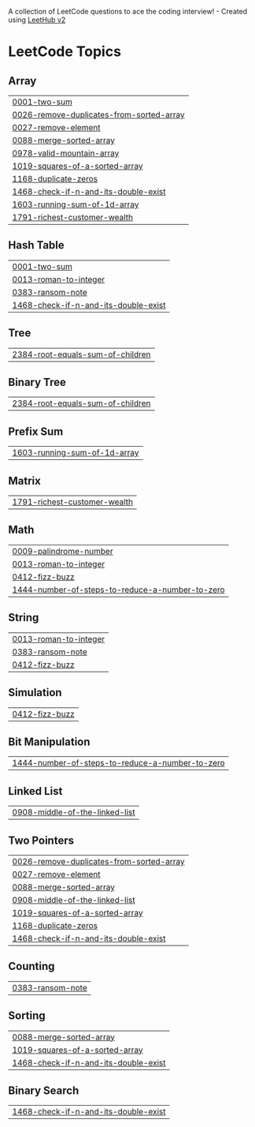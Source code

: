 A collection of LeetCode questions to ace the coding interview! - Created using [LeetHub v2](https://github.com/arunbhardwaj/LeetHub-2.0)
<!---LeetCode Topics Start-->
# LeetCode Topics
## Array
|  |
| ------- |
| [0001-two-sum](https://github.com/alozar/myleetcode/tree/master/0001-two-sum) |
| [0026-remove-duplicates-from-sorted-array](https://github.com/alozar/myleetcode/tree/master/0026-remove-duplicates-from-sorted-array) |
| [0027-remove-element](https://github.com/alozar/myleetcode/tree/master/0027-remove-element) |
| [0088-merge-sorted-array](https://github.com/alozar/myleetcode/tree/master/0088-merge-sorted-array) |
| [0978-valid-mountain-array](https://github.com/alozar/myleetcode/tree/master/0978-valid-mountain-array) |
| [1019-squares-of-a-sorted-array](https://github.com/alozar/myleetcode/tree/master/1019-squares-of-a-sorted-array) |
| [1168-duplicate-zeros](https://github.com/alozar/myleetcode/tree/master/1168-duplicate-zeros) |
| [1468-check-if-n-and-its-double-exist](https://github.com/alozar/myleetcode/tree/master/1468-check-if-n-and-its-double-exist) |
| [1603-running-sum-of-1d-array](https://github.com/alozar/myleetcode/tree/master/1603-running-sum-of-1d-array) |
| [1791-richest-customer-wealth](https://github.com/alozar/myleetcode/tree/master/1791-richest-customer-wealth) |
## Hash Table
|  |
| ------- |
| [0001-two-sum](https://github.com/alozar/myleetcode/tree/master/0001-two-sum) |
| [0013-roman-to-integer](https://github.com/alozar/myleetcode/tree/master/0013-roman-to-integer) |
| [0383-ransom-note](https://github.com/alozar/myleetcode/tree/master/0383-ransom-note) |
| [1468-check-if-n-and-its-double-exist](https://github.com/alozar/myleetcode/tree/master/1468-check-if-n-and-its-double-exist) |
## Tree
|  |
| ------- |
| [2384-root-equals-sum-of-children](https://github.com/alozar/myleetcode/tree/master/2384-root-equals-sum-of-children) |
## Binary Tree
|  |
| ------- |
| [2384-root-equals-sum-of-children](https://github.com/alozar/myleetcode/tree/master/2384-root-equals-sum-of-children) |
## Prefix Sum
|  |
| ------- |
| [1603-running-sum-of-1d-array](https://github.com/alozar/myleetcode/tree/master/1603-running-sum-of-1d-array) |
## Matrix
|  |
| ------- |
| [1791-richest-customer-wealth](https://github.com/alozar/myleetcode/tree/master/1791-richest-customer-wealth) |
## Math
|  |
| ------- |
| [0009-palindrome-number](https://github.com/alozar/myleetcode/tree/master/0009-palindrome-number) |
| [0013-roman-to-integer](https://github.com/alozar/myleetcode/tree/master/0013-roman-to-integer) |
| [0412-fizz-buzz](https://github.com/alozar/myleetcode/tree/master/0412-fizz-buzz) |
| [1444-number-of-steps-to-reduce-a-number-to-zero](https://github.com/alozar/myleetcode/tree/master/1444-number-of-steps-to-reduce-a-number-to-zero) |
## String
|  |
| ------- |
| [0013-roman-to-integer](https://github.com/alozar/myleetcode/tree/master/0013-roman-to-integer) |
| [0383-ransom-note](https://github.com/alozar/myleetcode/tree/master/0383-ransom-note) |
| [0412-fizz-buzz](https://github.com/alozar/myleetcode/tree/master/0412-fizz-buzz) |
## Simulation
|  |
| ------- |
| [0412-fizz-buzz](https://github.com/alozar/myleetcode/tree/master/0412-fizz-buzz) |
## Bit Manipulation
|  |
| ------- |
| [1444-number-of-steps-to-reduce-a-number-to-zero](https://github.com/alozar/myleetcode/tree/master/1444-number-of-steps-to-reduce-a-number-to-zero) |
## Linked List
|  |
| ------- |
| [0908-middle-of-the-linked-list](https://github.com/alozar/myleetcode/tree/master/0908-middle-of-the-linked-list) |
## Two Pointers
|  |
| ------- |
| [0026-remove-duplicates-from-sorted-array](https://github.com/alozar/myleetcode/tree/master/0026-remove-duplicates-from-sorted-array) |
| [0027-remove-element](https://github.com/alozar/myleetcode/tree/master/0027-remove-element) |
| [0088-merge-sorted-array](https://github.com/alozar/myleetcode/tree/master/0088-merge-sorted-array) |
| [0908-middle-of-the-linked-list](https://github.com/alozar/myleetcode/tree/master/0908-middle-of-the-linked-list) |
| [1019-squares-of-a-sorted-array](https://github.com/alozar/myleetcode/tree/master/1019-squares-of-a-sorted-array) |
| [1168-duplicate-zeros](https://github.com/alozar/myleetcode/tree/master/1168-duplicate-zeros) |
| [1468-check-if-n-and-its-double-exist](https://github.com/alozar/myleetcode/tree/master/1468-check-if-n-and-its-double-exist) |
## Counting
|  |
| ------- |
| [0383-ransom-note](https://github.com/alozar/myleetcode/tree/master/0383-ransom-note) |
## Sorting
|  |
| ------- |
| [0088-merge-sorted-array](https://github.com/alozar/myleetcode/tree/master/0088-merge-sorted-array) |
| [1019-squares-of-a-sorted-array](https://github.com/alozar/myleetcode/tree/master/1019-squares-of-a-sorted-array) |
| [1468-check-if-n-and-its-double-exist](https://github.com/alozar/myleetcode/tree/master/1468-check-if-n-and-its-double-exist) |
## Binary Search
|  |
| ------- |
| [1468-check-if-n-and-its-double-exist](https://github.com/alozar/myleetcode/tree/master/1468-check-if-n-and-its-double-exist) |
<!---LeetCode Topics End-->